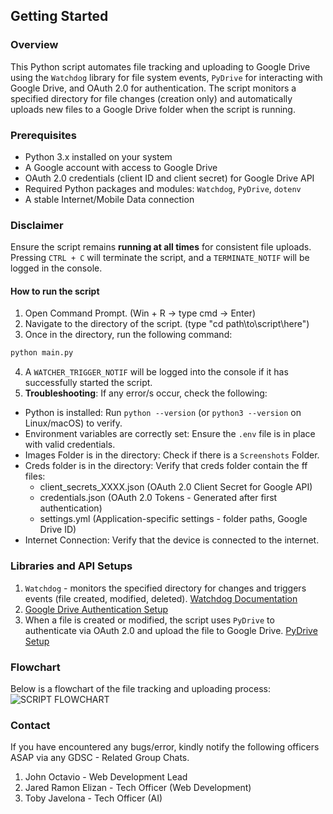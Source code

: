 ## Getting Started

### Overview
This Python script automates file tracking and uploading to Google Drive using the `Watchdog` library for file system events, `PyDrive` for interacting with Google Drive, and OAuth 2.0 for authentication. The script monitors a specified directory for file changes (creation only) and automatically uploads new files to a Google Drive folder when the script is running.

### Prerequisites
- Python 3.x installed on your system
- A Google account with access to Google Drive
- OAuth 2.0 credentials (client ID and client secret) for Google Drive API
- Required Python packages and modules: `Watchdog`, `PyDrive`, `dotenv`
- A stable Internet/Mobile Data connection

### Disclaimer
Ensure the script remains **running at all times** for consistent file uploads. Pressing `CTRL + C` will terminate the script, and a `TERMINATE_NOTIF` will be logged in the console.

#### How to run the script
1. Open Command Prompt. (Win + R -> type cmd -> Enter)
2. Navigate to the directory of the script. (type "cd path\to\script\here")
3. Once in the directory, run the following command:
```bash
python main.py
```
4. A `WATCHER_TRIGGER_NOTIF` will be logged into the console if it has successfully started the script.
5. **Troubleshooting**: If any error/s occur, check the following:
* Python is installed: Run `python --version` (or `python3 --version` on Linux/macOS) to verify.
* Environment variables are correctly set: Ensure the `.env` file is in place with valid credentials.
* Images Folder is in the directory: Check if there is a `Screenshots` Folder.
* Creds folder is in the directory: Verify that creds folder contain the ff files: 
    * client_secrets_XXXX.json (OAuth 2.0 Client Secret for Google API)
    * credentials.json (OAuth 2.0 Tokens - Generated after first authentication)
    * settings.yml (Application-specific settings - folder paths, Google Drive ID)
* Internet Connection: Verify that the device is connected to the internet. 

### Libraries and API Setups
1. `Watchdog` - monitors the specified directory for changes and triggers events (file created, modified, deleted). [Watchdog Documentation](https://pypi.org/project/watchdog/)
2. [Google Drive Authentication Setup](https://d35mpxyw7m7k7g.cloudfront.net/bigdata_1/Get+Authentication+for+Google+Service+API+.pdf)  
3. When a file is created or modified, the script uses `PyDrive` to authenticate via OAuth 2.0 and upload the file to Google Drive. [PyDrive Setup](https://www.projectpro.io/recipes/upload-files-to-google-drive-using-python)

### Flowchart
Below is a flowchart of the file tracking and uploading process:
![SCRIPT FLOWCHART](https://drive.google.com/uc?export=view&id=1HOV52x1Koib68olhBU0zZl9oAJXi45Kp)

### Contact
If you have encountered any bugs/error, kindly notify the following officers ASAP via any GDSC - Related Group Chats.
1. John Octavio - Web Development Lead
2. Jared Ramon Elizan - Tech Officer (Web Development)
3. Toby Javelona - Tech Officer (AI)
